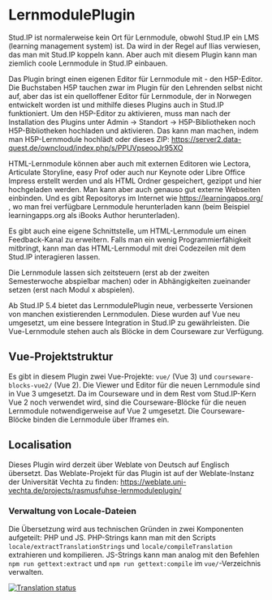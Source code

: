# LernmodulePlugin

Stud.IP ist normalerweise kein Ort für Lernmodule, obwohl Stud.IP ein LMS (learning management system) ist. Da wird in der Regel auf Ilias verwiesen, das man mit Stud.IP koppeln kann. Aber auch mit diesem Plugin kann man ziemlich coole Lernmodule in Stud.IP einbauen.

Das Plugin bringt einen eigenen Editor für Lernmodule mit - den H5P-Editor. Die Buchstaben H5P tauchen zwar im Plugin für den Lehrenden selbst nicht auf, aber das ist ein quelloffener Editor für Lernmodule, der in Norwegen entwickelt worden ist und mithilfe dieses Plugins auch in Stud.IP funktioniert. Um den H5P-Editor zu aktivieren, muss man nach der Installation des Plugins unter Admin -> Standort -> H5P-Bibliotheken noch H5P-Bibliotheken hochladen und aktivieren. Das kann man machen, indem man H5P-Lernmodule hochlädt oder dieses ZIP: https://server2.data-quest.de/owncloud/index.php/s/PPUVpseooJr95XO

HTML-Lernmodule können aber auch mit externen Editoren wie Lectora, Articulate Storyline, easy Prof oder auch nur Keynote oder Libre Office Impress erstellt werden und als HTML Ordner gespeichert, gezippt und hier hochgeladen werden. Man kann aber auch genauso gut externe Webseiten einbinden. Und es gibt Repositorys im Internet wie https://learningapps.org/ , wo man frei verfügbare Lernmodule herunterladen kann (beim Beispiel learningapps.org als iBooks Author herunterladen).

Es gibt auch eine eigene Schnittstelle, um HTML-Lernmodule um einen Feedback-Kanal zu erweitern. Falls man ein wenig Programmierfähigkeit mitbringt, kann man das HTML-Lernmodul mit drei Codezeilen mit dem Stud.IP interagieren lassen.

Die Lernmodule lassen sich zeitsteuern (erst ab der zweiten Semesterwoche abspielbar machen) oder in Abhängigkeiten zueinander setzen (erst nach Modul x abspielen).

Ab Stud.IP 5.4 bietet das LernmodulePlugin neue, verbesserte Versionen von manchen existierenden Lernmodulen. Diese wurden auf Vue neu umgesetzt, um eine bessere Integration in Stud.IP zu gewährleisten.  Die Vue-Lernmodule stehen auch als Blöcke in dem Courseware zur Verfügung.

## Vue-Projektstruktur
Es gibt in diesem Plugin zwei Vue-Projekte: `vue/` (Vue 3) und `courseware-blocks-vue2/` (Vue 2). Die Viewer und Editor für die neuen Lernmodule sind in Vue 3 umgesetzt.  Da im Courseware und in dem Rest vom Stud.IP-Kern Vue 2 noch verwendet wird, sind die Courseware-Blöcke für die neuen Lernmodule notwendigerweise auf Vue 2 umgesetzt. Die Courseware-Blöcke binden die Lernmodule über Iframes ein.

## Localisation
Dieses Plugin wird derzeit über Weblate von Deutsch auf Englisch übersetzt.  Das Weblate-Projekt für das Plugin ist auf der Weblate-Instanz der Universität Vechta zu finden: https://weblate.uni-vechta.de/projects/rasmusfuhse-lernmoduleplugin/

### Verwaltung von Locale-Dateien
Die Übersetzung wird aus technischen Gründen in zwei Komponenten aufgeteilt: PHP und JS.  PHP-Strings kann man mit den Scripts `locale/extractTranslationStrings` und `locale/compileTranslation` extrahieren und kompilieren.  JS-Strings kann man analog mit den Befehlen `npm run gettext:extract` und `npm run gettext:compile` im `vue/`-Verzeichnis verwalten.

<a href="https://weblate.uni-vechta.de/engage/rasmusfuhse-lernmoduleplugin/en/">
<img src="https://weblate.uni-vechta.de/widgets/rasmusfuhse-lernmoduleplugin/en/php/svg-badge.svg" alt="Translation status" />
</a>

